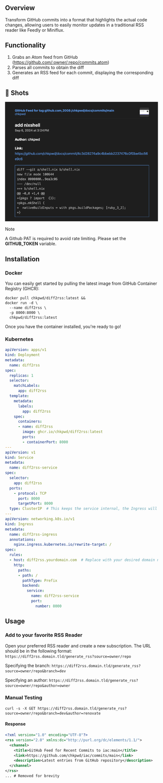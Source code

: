 ## Overview

Transform GitHub commits into a format that highlights the actual code
changes, allowing users to easily monitor updates in a traditional RSS reader
like Feedly or Miniflux.

## Functionality

1. Grabs an Atom feed from GitHub (https://github.com/:owner/:repo/commits.atom)
2. Parses all commits to obtain the diff
3. Generates an RSS feed for each commit, displaying the corresponding diff

## 📸 Shots
![alt text](metadata/image.png)


> [!NOTE]
> A Github PAT is required to avoid rate limiting. Please set the **GITHUB_TOKEN** variable.

## Installation

### Docker
You can easily get started by pulling the latest image from GitHub Container Registry (GHCR):

```
docker pull chkpwd/diff2rss:latest &&
docker run -d \
  --name diff2rss \
  -p 8000:8000 \
  chkpwd/diff2rss:latest
```

Once you have the container installed, you're ready to go!

### Kubernetes
```yaml
apiVersion: apps/v1
kind: Deployment
metadata:
  name: diff2rss
spec:
  replicas: 1
  selector:
    matchLabels:
      app: diff2rss
  template:
    metadata:
      labels:
        app: diff2rss
    spec:
      containers:
      - name: diff2rss
        image: ghcr.io/chkpwd/diff2rss:latest
        ports:
        - containerPort: 8000
---
apiVersion: v1
kind: Service
metadata:
  name: diff2rss-service
spec:
  selector:
    app: diff2rss
  ports:
    - protocol: TCP
      port: 8000
      targetPort: 8000
  type: ClusterIP  # This keeps the service internal, the Ingress will expose it externally
---
apiVersion: networking.k8s.io/v1
kind: Ingress
metadata:
  name: diff2rss-ingress
  annotations:
    nginx.ingress.kubernetes.io/rewrite-target: /
spec:
  rules:
  - host: diff2rss.yourdomain.com  # Replace with your desired domain name
    http:
      paths:
      - path: /
        pathType: Prefix
        backend:
          service:
            name: diff2rss-service
            port:
              number: 8000
```
## Usage

### Add to your favorite RSS Reader

Open your preferred RSS reader and create a new subscription. The URL should be
in the following format:
``https://diff2rss.domain.tld/generate_rss?source=owner/repo``

Specifying the branch:
``https://diff2rss.domain.tld/generate_rss?source=owner/repo&branch=dev``

Specifying an author:
``https://diff2rss.domain.tld/generate_rss?source=owner/repo&author=owner``

### Manual Testing
```
curl -s -X GET https://diff2rss.domain.tld/generate_rss?source=owner/repo&branch=dev&author=renovate
```

#### Response
```xml
<?xml version="1.0" encoding="UTF-8"?>
<rss version="2.0" xmlns:dc="http://purl.org/dc/elements/1.1/">
  <channel>
    <title>GitHub Feed for Recent Commits to iac:main</title>
    <link>https://github.com/chkpwd/iac/commits/main</link>
    <description>Latest entries from GitHub repository</description>
  </channel>
</rss>
... # Removed for brevity
```
